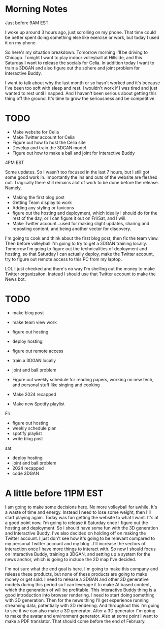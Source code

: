 # Morning Notes #
Just before 9AM EST

I woke up around 3 hours ago, just scrolling on my phone. That time could be better spent doing something else like exercise or work, but today I used it on my phone. 

So here's my situation breakdown. Tomorrow morning I'll be driving to Chicago. Tonight I want to play indoor volleyball at Hillside, and this Saturday I want to release the socials for Celia. In addition today I want to train a 3DGAN and also figure out the sphere and joint problem for Interactive Buddy.

I want to talk about why the last month or so hasn't worked and it's because I've been too soft with sleep and rest. I wouldn't work if I was tired and just wanted to rest until I napped. And I haven't been serious about getting this thing off the ground. It's time to grow the seriousness and be competitive. 

# TODO
- Make website for Celia
- Make Twitter account for Celia
- Figure out how to host the Celia site
- Develop and train the 3DGAN model
- Figure out how to make a ball and joint for Interactive Buddy


4PM EST

Some updates. So I wasn't too focused in the last 7 hours, but I still got some good work in. Importantly the ins and outs of the website are fleshed out. Tragically there still remains alot of work to be done before the release. Namely,
- Making the first blog post
- Getting Team display to work
- Adding any styling or favicons
- figure out the hosting and deployment, which ideally I should do for the rest of the day, or I can figure it out on Fri/Sat, and I will. 
- Make Twitter account...used for making slight updates, sharing and reposting content, and being another vector for discovery.

I'm going to cook and think about the first blog post, then fix the team view. Then before volleyball I'm going to try to get a 3DGAN training locally. Tomorrow I'm going to figure out the technicalities of deployment and hosting, so that Saturday I can actually deploy, make the Twitter account, try to figure out remote access to this PC from my laptop. 

LOL I just checked and there's no way I'm shelling out the money to make Twitter organizaiton. Instead I should use that Twitter account to make the News bot.

# TODO
- make blog post
- make team view work
- figure out hosting
- deploy hosting
- figure out remote access
- train a 3DGAN locally
- joint and ball problem

- Figure out weekly schedule for reading papers, working on new tech, and personal stuff like singing and cooking
- Make 2024 recapped
- Make new Spotify playlist


Fri
- figure out hosting
- weekly schedule plan
- spotify playlist
- write blog post

sat 
- deploy hosting
- joint and ball problem
- 2024 recapped
- code 3DGAN


# A little before 11PM EST #
I am going to make some decisions here. No more volleyball for awhile. It's a waste of time and energy. Instead I need to lose some weight, then I'll start playing again. Today was fun getting the website to what I want. It's at a good point now. I'm going to release it Saturday once I figure out the hosting and deployment. So I should have some fun with the 3D generation and Interactive Buddy. I've also decided on holding off on making the Twitter account. I just don't see how it's going to be relevant compared to my personal Twitter account and my blog...I'll increase the vectors of interaction once I have more things to interact with. So now I should focus on Interactive Buddy, training a 3DGAN, and setting up a system for the news anchor, which is going to include the 2D map I've decided. 

I'm not sure what the end goal is here. I'm going to make this company and release these products, but none of these products are going to make money or get sold. I need to release a 3DGAN and other 3D generative models during this period so I can leverage it to make AI based content, which the generation of will be profitable. This Interactive Buddy thing is a good introduction into browser rendering. I need to start doing something with 3D generation. Then for the news thing I'll get experience running streaming data, potentially with 3D rendering. And throughout this I'm going to see if we can also make a 3D generator. After a 3D generator I"m going to make the avatar and environment generator. Also at some point I want to make a PDF translator. That should come before the end of February. 
